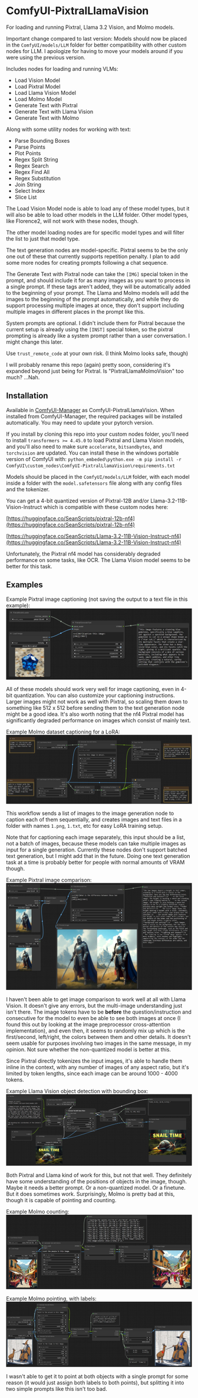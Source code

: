 # ComfyUI-PixtralLlamaVision

For loading and running Pixtral, Llama 3.2 Vision, and Molmo models. 

Important change compared to last version: Models should now be placed in the `ComfyUI/models/LLM` folder for better compatibility with other custom nodes for LLM. I apologize for having to move your models around if you were using the previous version.

Includes nodes for loading and running VLMs:
- Load Vision Model
- Load Pixtral Model
- Load Llama Vision Model
- Load Molmo Model
- Generate Text with Pixtral
- Generate Text with Llama Vision
- Generate Text with Molmo

Along with some utility nodes for working with text:
- Parse Bounding Boxes
- Parse Points
- Plot Points
- Regex Split String
- Regex Search
- Regex Find All
- Regex Substitution
- Join String
- Select Index
- Slice List

The Load Vision Model node is able to load any of these model types, but it will also be able to load other models in the LLM folder. Other model types, like Florence2, will not work with these nodes, though.

The other model loading nodes are for specific model types and will filter the list to just that model type.

The text generation nodes are model-specific. Pixtral seems to be the only one out of these that currently supports repetition penalty. I plan to add some more nodes for creating prompts following a chat sequence.

The Generate Text with Pixtral node can take the `[IMG]` special token in the prompt, and should include it for as many images as you want to process in a single prompt. If these tags aren't added, they will be automatically added to the beginning of your prompt. The Llama and Molmo models will add the images to the beginning of the prompt automatically, and while they do support processing multiple images at once, they don't support including multiple images in different places in the prompt like this.

System prompts are optional. I didn't include them for Pixtral because the current setup is already using the `[INST]` special token, so the pixtral prompting is already like a system prompt rather than a user conversation. I might change this later.

Use `trust_remote_code` at your own risk. (I think Molmo looks safe, though)

I will probably rename this repo (again) pretty soon, considering it's expanded beyond just being for Pixtral. Is "PixtralLlamaMolmoVision" too much? ...Nah.

## Installation

Available in [ComfyUI-Manager](https://github.com/ltdrdata/ComfyUI-Manager) as ComfyUI-PixtralLlamaVision. When installed from ComfyUI-Manager, the required packages will be installed automatically. You may need to update your pytorch version.

If you install by cloning this repo into your custom nodes folder, you'll need to install `transformers >= 4.45.0` to load Pixtral and Llama Vision models, and you'll also need to make sure `accelerate`, `bitsandbytes`, and `torchvision` are updated. You can install these in the windows portable version of ComfyUI with:
`python_embeded\python.exe -m pip install -r ComfyUI\custom_nodes\ComfyUI-PixtralLlamaVision\requirements.txt`

Models should be placed in the `ComfyUI/models/LLM` folder, with each model inside a folder with the `model.safetensors` file along with any config files and the tokenizer.

You can get a 4-bit quantized version of Pixtral-12B and/or Llama-3.2-11B-Vision-Instruct which is compatible with these custom nodes here:

[https://huggingface.co/SeanScripts/pixtral-12b-nf4](https://huggingface.co/SeanScripts/pixtral-12b-nf4)

[https://huggingface.co/SeanScripts/Llama-3.2-11B-Vision-Instruct-nf4](https://huggingface.co/SeanScripts/Llama-3.2-11B-Vision-Instruct-nf4)

Unfortunately, the Pixtral nf4 model has considerably degraded performance on some tasks, like OCR. The Llama Vision model seems to be better for this task.

## Examples

Example Pixtral image captioning (not saving the output to a text file in this example):
![Example Pixtral image captioning workflow](examples/pixtral_caption_example.jpg)

All of these models should work very well for image captioning, even in 4-bit quantization. You can also customize your captioning instructions. Larger images might not work as well with Pixtral, so scaling them down to something like 512 x 512 before sending them to the text generation node might be a good idea. It's also worth noting that the nf4 Pixtral model has significantly degraded performance on images which consist of mainly text.

Example Molmo dataset captioning for a LoRA:
![Example dataset captioning workflow](examples/dataset_captioning_example.jpg)

This workflow sends a list of images to the image generation node to caption each of them sequentially, and creates images and text files in a folder with names `1.png`, `1.txt`, etc for easy LoRA training setup.

Note that for captioning each image separately, this input should be a list, not a batch of images, because these models can take multiple images as input for a single generation. Currently these nodes don't support batched text generation, but I might add that in the future. Doing one text generation task at a time is probably better for people with normal amounts of VRAM though.

Example Pixtral image comparison:
![Example Pixtral image comparison workflow](examples/pixtral_comparison_example.jpg)

I haven't been able to get image comparison to work well at all with Llama Vision. It doesn't give any errors, but the multi-image understanding just isn't there. The image tokens have to be **before** the question/instruction and consecutive for the model to even be able to see both images at once (I found this out by looking at the image preprocessor cross-attention implementation), and even then, it seems to randomly mix up which is the first/second, left/right, the colors between them and other details. It doesn't seem usable for purposes involving two images in the same message, in my opinion. Not sure whether the non-quantized model is better at this.

Since Pixtral directly tokenizes the input images, it's able to handle them inline in the context, with any number of images of any aspect ratio, but it's limited by token lengths, since each image can be around 1000 - 4000 tokens.

Example Llama Vision object detection with bounding box:
![Example Llama Vision object detection with bounding box workflow](examples/llama_vision_bounding_box_example.jpg)

Both Pixtral and Llama kind of work for this, but not that well. They definitely have some understanding of the positions of objects in the image, though. Maybe it needs a better prompt. Or a non-quantized model. Or a finetune. But it does sometimes work. Surprisingly, Molmo is pretty bad at this, though it is capable of pointing and counting.

Example Molmo counting:
![Example Molmo counting workflow](examples/molmo_count_example.jpg)

Example Molmo pointing, with labels:
![Example Molmo pointing workflow](examples/molmo_multi_pointing_example.jpg)

I wasn't able to get it to point at both objects with a single prompt for some reason (it would just assign both labels to both points), but splitting it into two simple prompts like this isn't too bad.